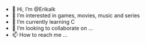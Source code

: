 - 👋 Hi, I’m @Erikalk
- 👀 I’m interested in games, movies, music and series
- 🌱 I’m currently learning C
- 💞️ I’m looking to collaborate on ...
- 📫 How to reach me ...

<!---
Erikalk/Erikalk is a ✨ special ✨ repository because its `README.md` (this file) appears on your GitHub profile.
You can click the Preview link to take a look at your changes.
--->
